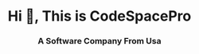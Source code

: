 <h1 align="center">Hi 👋, This is CodeSpacePro</h1>














<h3 align="center">A Software Company From Usa</h3>

